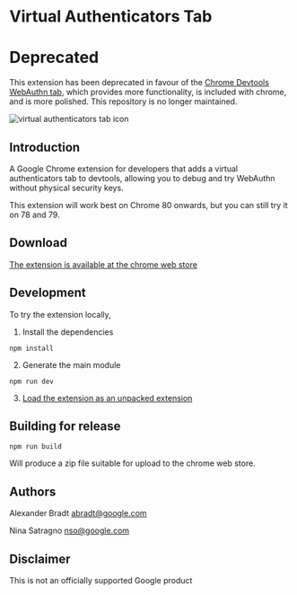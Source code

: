 Virtual Authenticators Tab
==========================

Deprecated
==========

This extension has been deprecated in favour of the [Chrome Devtools WebAuthn tab](https://developer.chrome.com/docs/devtools/webauthn/), which provides more functionality, is included with chrome, and is more polished. This repository is no longer maintained.

![virtual authenticators tab icon](/assets/icon.png?raw=true)

## Introduction

A Google Chrome extension for developers that adds a virtual authenticators tab
to devtools, allowing you to debug and try WebAuthn without physical security keys.

This extension will work best on Chrome 80 onwards, but you can still try it on
78 and 79.

## Download

[The extension is available at the chrome web store](
https://chrome.google.com/webstore/detail/virtual-authenticators-ta/gafbpmlmeiikmhkhiapjlfjgdioafmja)

## Development

To try the extension locally,

1. Install the dependencies
```
npm install
```

2. Generate the main module
```
npm run dev
```

3. [Load the extension as an unpacked extension](
   https://developer.chrome.com/extensions/getstarted)

## Building for release

```
npm run build
```

Will produce a zip file suitable for upload to the chrome web store.

## Authors

Alexander Bradt <abradt@google.com>

Nina Satragno <nso@google.com>

## Disclaimer

This is not an officially supported Google product
